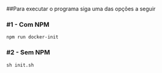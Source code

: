 ##Para executar o programa siga uma das opções a seguir

### \#1 - Com NPM
```
npm run docker-init
```

### \#2 - Sem NPM
```
sh init.sh
```
